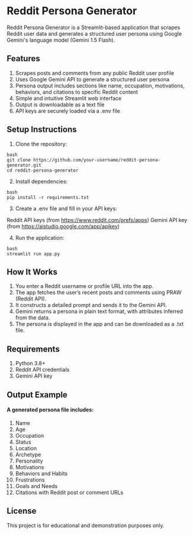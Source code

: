 # Reddit Persona Generator

Reddit Persona Generator is a Streamlit-based application that scrapes Reddit user data and generates a structured user persona using Google Gemini's language model (Gemini 1.5 Flash).

## Features

1. Scrapes posts and comments from any public Reddit user profile
2. Uses Google Gemini API to generate a structured user persona
3. Persona output includes sections like name, occupation, motivations, behaviors, and citations to specific Reddit content
4. Simple and intuitive Streamlit web interface
5. Output is downloadable as a text file
6. API keys are securely loaded via a .env file

## Setup Instructions

1. Clone the repository:

```
bash
git clone https://github.com/your-username/reddit-persona-generator.git
cd reddit-persona-generator
```

2. Install dependencies:

```
bash
pip install -r requirements.txt
```

3. Create a .env file and fill in your API keys:

Reddit API keys (from https://www.reddit.com/prefs/apps)
Gemini API key (from https://aistudio.google.com/app/apikey)

4. Run the application:

```
bash
streamlit run app.py
```

## How It Works

1. You enter a Reddit username or profile URL into the app.
2. The app fetches the user’s recent posts and comments using PRAW (Reddit API).
3. It constructs a detailed prompt and sends it to the Gemini API.
4. Gemini returns a persona in plain text format, with attributes inferred from the data.
5. The persona is displayed in the app and can be downloaded as a .txt file.


## Requirements

1. Python 3.8+
2. Reddit API credentials
3. Gemini API key

## Output Example

#### A generated persona file includes:

1. Name
2. Age
3. Occupation
4. Status
5. Location
6. Archetype
7. Personality
8. Motivations
9. Behaviors and Habits
10. Frustrations
11. Goals and Needs
12. Citations with Reddit post or comment URLs

## License
This project is for educational and demonstration purposes only.
